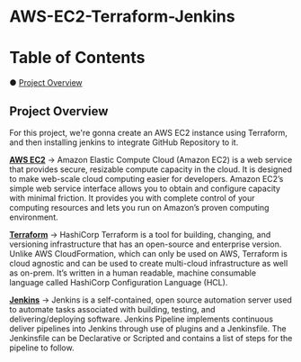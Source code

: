 # AWS-EC2-Terraform-Jenkins

# Table of Contents
● [Project Overview](#overview)<br/>

## Project Overview <a name="overview"></a>
For this project, we're gonna create an AWS EC2 instance using Terraform, and then installing jenkins to integrate GitHub Repository to it.

[__AWS EC2__](https://aws.amazon.com/ec2/?ec2-whats-new.sort-by=item.additionalFields.postDateTime&ec2-whats-new.sort-order=desc) -> Amazon Elastic Compute Cloud (Amazon EC2) is a web service that provides secure, resizable compute capacity in the cloud. It is designed to make web-scale cloud computing easier for developers. Amazon EC2’s simple web service interface allows you to obtain and configure capacity with minimal friction. It provides you with complete control of your computing resources and lets you run on Amazon’s proven computing environment.

[__Terraform__](https://medium.com/nerd-for-tech/deploying-aws-resources-using-terraform-and-jenkins-pipeline-1c706f1a2e7c) -> HashiCorp Terraform is a tool for building, changing, and versioning infrastructure that has an open-source and enterprise version. Unlike AWS CloudFormation, which can only be used on AWS, Terraform is cloud agnostic and can be used to create multi-cloud infrastructure as well as on-prem. It’s written in a human readable, machine consumable language called HashiCorp Configuration Language (HCL).

[__Jenkins__](https://medium.com/nerd-for-tech/deploying-aws-resources-using-terraform-and-jenkins-pipeline-1c706f1a2e7c) -> Jenkins is a self-contained, open source automation server used to automate tasks associated with building, testing, and delivering/deploying software. Jenkins Pipeline implements continuous deliver pipelines into Jenkins through use of plugins and a Jenkinsfile. The Jenkinsfile can be Declarative or Scripted and contains a list of steps for the pipeline to follow.
